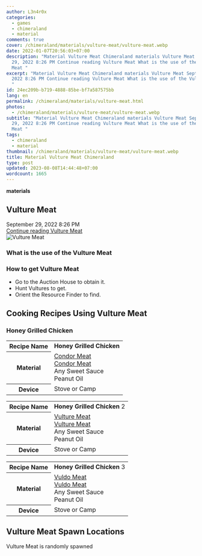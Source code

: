 ```yaml
---
author: L3n4r0x
categories:
  - games
  - chimeraland
  - material
comments: true
cover: /chimeraland/materials/vulture-meat/vulture-meat.webp
date: 2022-01-07T20:56:03+07:00
description: "Material Vulture Meat Chimeraland materials Vulture Meat September
  29, 2022 8:26 PM Continue reading Vulture Meat What is the use of the Vulture
  Meat "
excerpt: "Material Vulture Meat Chimeraland materials Vulture Meat September 29,
  2022 8:26 PM Continue reading Vulture Meat What is the use of the Vulture Meat
  "
id: 24ec209b-b719-4888-85be-bf7a587575bb
lang: en
permalink: /chimeraland/materials/vulture-meat.html
photos:
  - /chimeraland/materials/vulture-meat/vulture-meat.webp
subtitle: "Material Vulture Meat Chimeraland materials Vulture Meat September
  29, 2022 8:26 PM Continue reading Vulture Meat What is the use of the Vulture
  Meat "
tags:
  - chimeraland
  - material
thumbnail: /chimeraland/materials/vulture-meat/vulture-meat.webp
title: Material Vulture Meat Chimeraland
type: post
updated: 2023-08-08T14:44:48+07:00
wordcount: 1665
---
```


<link
  rel="stylesheet"
  href="https://rawcdn.githack.com/dimaslanjaka/Web-Manajemen/870a349/css/bootstrap-5-3-0-alpha3-wrapper.css"
/>
<section id="bootstrap-wrapper">
  <div data-bs-theme="dark">
    <div
      class="row g-0 border rounded overflow-hidden flex-md-row mb-4 shadow-sm position-relative bg-dark text-light"
    >
      <div class="col p-4 d-flex flex-column position-static">
        <strong class="d-inline-block mb-2 text-success">materials</strong>
        <h2 class="mb-0">Vulture Meat</h2>
        <div class="mb-1 text-muted">September 29, 2022 8:26 PM</div>
        <a
          href="/chimeraland/materials/vulture-meat.html"
          class="stretched-link d-none text-primary"
          >Continue reading Vulture Meat</a
        >
      </div>
      <div class="col-auto d-none d-md-block d-lg-block">
        <img
          src="https://www.webmanajemen.com/chimeraland/materials/vulture-meat/vulture-meat.webp"
          alt="Vulture Meat"
        />
      </div>
    </div>
    <div class="row">
      <div class="col-lg-6 col-12 mb-2">
        <div class="card">
          <div class="card-body">
            <h3 class="card-title">What is the use of the Vulture Meat</h3>
            <div class="card-text"><ul></ul></div>
          </div>
        </div>
      </div>
      <div class="col-lg-6 col-12 mb-2">
        <div class="card">
          <div class="card-body">
            <h3 class="card-title">How to get Vulture Meat</h3>
            <div class="card-text">
              <ul>
                <li>Go to the Auction House to obtain it.</li>
                <li>Hunt Vultures to get.</li>
                <li>Orient the Resource Finder to find.</li>
              </ul>
            </div>
          </div>
        </div>
      </div>
      <div class="col-12 mb-2">
        <h2 id="cookable">Cooking Recipes Using Vulture Meat</h2>
        <div id="recipe-honey-grilled-chicken">
          <h3 id="item-honey-grilled-chicken">Honey Grilled Chicken</h3>
          <div class="mb-2">
            <table class="table">
              <tr>
                <th>Recipe Name</th>
                <td><b>Honey Grilled Chicken</b></td>
              </tr>
              <tr>
                <th>Material</th>
                <td>
                  <a
                    class="text-decoration-none text-primary"
                    href="/chimeraland/materials/condor-meat.html"
                    >Condor Meat</a
                  ><br /><a
                    class="text-decoration-none text-primary"
                    href="/chimeraland/materials/condor-meat.html"
                    >Condor Meat</a
                  ><br />Any Sweet Sauce<br />Peanut Oil
                </td>
              </tr>
              <tr>
                <th>Device</th>
                <td>Stove or Camp</td>
              </tr>
            </table>
          </div>
          <div class="mb-2">
            <table class="table">
              <tr>
                <th>Recipe Name</th>
                <td><b>Honey Grilled Chicken</b> 2</td>
              </tr>
              <tr>
                <th>Material</th>
                <td>
                  <a
                    class="text-decoration-none text-primary"
                    href="/chimeraland/materials/vulture-meat.html"
                    >Vulture Meat</a
                  ><br /><a
                    class="text-decoration-none text-primary"
                    href="/chimeraland/materials/vulture-meat.html"
                    >Vulture Meat</a
                  ><br />Any Sweet Sauce<br />Peanut Oil
                </td>
              </tr>
              <tr>
                <th>Device</th>
                <td>Stove or Camp</td>
              </tr>
            </table>
          </div>
          <div class="mb-2">
            <table class="table">
              <tr>
                <th>Recipe Name</th>
                <td><b>Honey Grilled Chicken</b> 3</td>
              </tr>
              <tr>
                <th>Material</th>
                <td>
                  <a
                    class="text-decoration-none text-primary"
                    href="/chimeraland/materials/vuldo-meat.html"
                    >Vuldo Meat</a
                  ><br /><a
                    class="text-decoration-none text-primary"
                    href="/chimeraland/materials/vuldo-meat.html"
                    >Vuldo Meat</a
                  ><br />Any Sweet Sauce<br />Peanut Oil
                </td>
              </tr>
              <tr>
                <th>Device</th>
                <td>Stove or Camp</td>
              </tr>
            </table>
          </div>
        </div>
      </div>
      <div class="col-12 mb-2">
        <h2>Vulture Meat Spawn Locations</h2>
        <p>Vulture Meat is randomly spawned</p>
      </div>
    </div>
  </div>
</section>